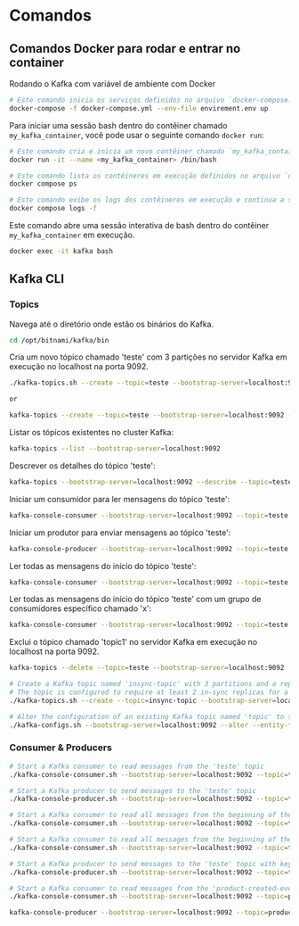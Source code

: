 # Comandos

## Comandos Docker para rodar e entrar no container

Rodando o Kafka com variável de ambiente com Docker

```bash
# Este comando inicia os serviços definidos no arquivo `docker-compose.yml` utilizando as variáveis de ambiente especificadas no arquivo `envirement.env`.
docker-compose -f docker-compose.yml --env-file envirement.env up
```

Para iniciar uma sessão bash dentro do contêiner chamado `my_kafka_container`, você pode usar o seguinte comando `docker run`:

```bash
# Este comando cria e inicia um novo contêiner chamado `my_kafka_container` e abre uma sessão interativa de bash dentro dele.
docker run -it --name <my_kafka_container> /bin/bash
```

```bash
# Este comando lista os contêineres em execução definidos no arquivo `docker-compose.yml`.
docker compose ps
```

```bash
# Este comando exibe os logs dos contêineres em execução e continua a seguir novos logs em tempo real.
docker compose logs -f
```

Este comando abre uma sessão interativa de bash dentro do contêiner `my_kafka_container` em execução.

```bash
docker exec -it kafka bash
```

## Kafka CLI

### Topics

Navega até o diretório onde estão os binários do Kafka.

```bash
cd /opt/bitnami/kafka/bin
```

Cria um novo tópico chamado 'teste' com 3 partições no servidor Kafka em execução no localhost na porta 9092.

```bash
./kafka-topics.sh --create --topic=teste --bootstrap-server=localhost:9092 --partitions=3

or

kafka-topics --create --topic=teste --bootstrap-server=localhost:9092 --partitions=3
```

Listar os tópicos existentes no cluster Kafka:

```bash
kafka-topics --list --bootstrap-server=localhost:9092
```

Descrever os detalhes do tópico 'teste':

```bash
kafka-topics --bootstrap-server=localhost:9092 --describe --topic=teste
```

Iniciar um consumidor para ler mensagens do tópico 'teste':

```bash
kafka-console-consumer --bootstrap-server=localhost:9092 --topic=teste
```

Iniciar um produtor para enviar mensagens ao tópico 'teste':

```bash
kafka-console-producer --bootstrap-server=localhost:9092 --topic=teste
```

Ler todas as mensagens do início do tópico 'teste':

```bash
kafka-console-consumer --bootstrap-server=localhost:9092 --topic=teste --from-beginning
```

Ler todas as mensagens do início do tópico 'teste' com um grupo de consumidores específico chamado 'x':

```bash
kafka-console-consumer --bootstrap-server=localhost:9092 --topic=teste --from-beginning --group=x
```

Exclui o tópico chamado 'topic1' no servidor Kafka em execução no localhost na porta 9092.

```bash
kafka-topics --delete --topic=teste --bootstrap-server=localhost:9092
```

```bash
# Create a Kafka topic named 'insync-topic' with 3 partitions and a replication factor of 3.
# The topic is configured to require at least 2 in-sync replicas for a message to be considered committed.
./kafka-topics.sh --create --topic=insync-topic --bootstrap-server=localhost:9092 --partitions=3 --replication-factor=3 --config="min.insync.replicas=2"
```

```bash
# Alter the configuration of an existing Kafka topic named 'topic' to set the minimum number of in-sync replicas to 2.
./kafka-configs.sh --bootstrap-server=localhost:9092 --alter --entity-type=topics --entity-name=topic --add-config="min.insync.replicas=2"
```

### Consumer & Producers

```bash
# Start a Kafka consumer to read messages from the 'teste' topic
./kafka-console-consumer.sh --bootstrap-server=localhost:9092 --topic=teste
```

```bash
# Start a Kafka producer to send messages to the 'teste' topic
./kafka-console-producer.sh --bootstrap-server=localhost:9092 --topic=teste
```

```bash
# Start a Kafka consumer to read all messages from the beginning of the 'teste' topic
./kafka-console-consumer.sh --bootstrap-server=localhost:9092 --topic=teste --from-beginning
```

```bash
# Start a Kafka consumer to read all messages from the beginning of the 'teste' topic with a specific consumer group 'x'
./kafka-console-consumer.sh --bootstrap-server=localhost:9092 --topic=teste --from-beginning --group=x
```

```bash
# Start a Kafka producer to send messages to the 'teste' topic with key-value pairs, using ':' as the key separator
./kafka-console-producer.sh --bootstrap-server=localhost:9092 --topic=teste --property="parse.key=true" --property="key.separator=:"
```

```bash
# Start a Kafka consumer to read messages from the 'product-created-events-topic' topic and print the message keys.
./kafka-console-consumer.sh --bootstrap-server=localhost:9092 --topic=product-created-events-topic --property="print.key=true"
```

```bash
kafka-console-producer --bootstrap-server=localhost:9092 --topic=product-created-events-topic --property="print.key=true" --property="key.separator=:"
```
